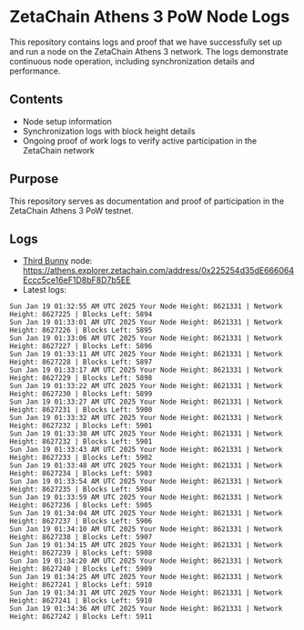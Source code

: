 # ZetaChain Athens 3 PoW Node Logs
This repository contains logs and proof that we have successfully set up and run a node on the ZetaChain Athens 3 network. The logs demonstrate continuous node operation, including synchronization details and performance.

## Contents
- Node setup information
- Synchronization logs with block height details
- Ongoing proof of work logs to verify active participation in the ZetaChain network

## Purpose
This repository serves as documentation and proof of participation in the ZetaChain Athens 3 PoW testnet.

## Logs

- [Third Bunny](https://thirdbunny.xyz/) node: https://athens.explorer.zetachain.com/address/0x225254d35dE666064Eccc5ce16eF1D8bF8D7b5EE
- Latest logs:
```
Sun Jan 19 01:32:55 AM UTC 2025 Your Node Height: 8621331 | Network Height: 8627225 | Blocks Left: 5894
Sun Jan 19 01:33:01 AM UTC 2025 Your Node Height: 8621331 | Network Height: 8627226 | Blocks Left: 5895
Sun Jan 19 01:33:06 AM UTC 2025 Your Node Height: 8621331 | Network Height: 8627227 | Blocks Left: 5896
Sun Jan 19 01:33:11 AM UTC 2025 Your Node Height: 8621331 | Network Height: 8627228 | Blocks Left: 5897
Sun Jan 19 01:33:17 AM UTC 2025 Your Node Height: 8621331 | Network Height: 8627229 | Blocks Left: 5898
Sun Jan 19 01:33:22 AM UTC 2025 Your Node Height: 8621331 | Network Height: 8627230 | Blocks Left: 5899
Sun Jan 19 01:33:27 AM UTC 2025 Your Node Height: 8621331 | Network Height: 8627231 | Blocks Left: 5900
Sun Jan 19 01:33:32 AM UTC 2025 Your Node Height: 8621331 | Network Height: 8627232 | Blocks Left: 5901
Sun Jan 19 01:33:38 AM UTC 2025 Your Node Height: 8621331 | Network Height: 8627232 | Blocks Left: 5901
Sun Jan 19 01:33:43 AM UTC 2025 Your Node Height: 8621331 | Network Height: 8627233 | Blocks Left: 5902
Sun Jan 19 01:33:48 AM UTC 2025 Your Node Height: 8621331 | Network Height: 8627234 | Blocks Left: 5903
Sun Jan 19 01:33:54 AM UTC 2025 Your Node Height: 8621331 | Network Height: 8627235 | Blocks Left: 5904
Sun Jan 19 01:33:59 AM UTC 2025 Your Node Height: 8621331 | Network Height: 8627236 | Blocks Left: 5905
Sun Jan 19 01:34:04 AM UTC 2025 Your Node Height: 8621331 | Network Height: 8627237 | Blocks Left: 5906
Sun Jan 19 01:34:10 AM UTC 2025 Your Node Height: 8621331 | Network Height: 8627238 | Blocks Left: 5907
Sun Jan 19 01:34:15 AM UTC 2025 Your Node Height: 8621331 | Network Height: 8627239 | Blocks Left: 5908
Sun Jan 19 01:34:20 AM UTC 2025 Your Node Height: 8621331 | Network Height: 8627240 | Blocks Left: 5909
Sun Jan 19 01:34:25 AM UTC 2025 Your Node Height: 8621331 | Network Height: 8627241 | Blocks Left: 5910
Sun Jan 19 01:34:31 AM UTC 2025 Your Node Height: 8621331 | Network Height: 8627241 | Blocks Left: 5910
Sun Jan 19 01:34:36 AM UTC 2025 Your Node Height: 8621331 | Network Height: 8627242 | Blocks Left: 5911
```

